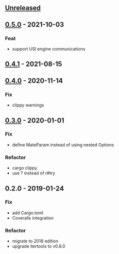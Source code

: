 <a name="unreleased"></a>
## [Unreleased]


<a name="0.5.0"></a>
## [0.5.0] - 2021-10-03
### Feat
- support USI engine communications


<a name="0.4.1"></a>
## [0.4.1] - 2021-08-15

<a name="0.4.0"></a>
## [0.4.0] - 2020-11-14
### Fix
- clippy warnings


<a name="0.3.0"></a>
## [0.3.0] - 2020-01-01
### Fix
- define MateParam instead of using nested Options

### Refactor
- cargo clippy
- use ? instead of r#try


<a name="0.2.0"></a>
## 0.2.0 - 2019-01-24
### Fix
- add Cargo.toml
- Coveralls integration

### Refactor
- migrate to 2018 edition
- upgrade itertools to v0.8.0


[Unreleased]: https://github.com/nozaq/shogi-rs/compare/0.5.0...HEAD
[0.5.0]: https://github.com/nozaq/shogi-rs/compare/0.4.1...0.5.0
[0.4.1]: https://github.com/nozaq/shogi-rs/compare/0.4.0...0.4.1
[0.4.0]: https://github.com/nozaq/shogi-rs/compare/0.3.0...0.4.0
[0.3.0]: https://github.com/nozaq/shogi-rs/compare/0.2.0...0.3.0
